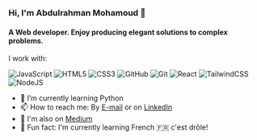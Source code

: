 ### Hi, I'm Abdulrahman Mohamoud 👋

#### A Web developer. Enjoy producing elegant solutions to complex problems. 

I work with:

![JavaScript](https://img.shields.io/badge/javascript-%23323330.svg?style=for-the-badge&logo=javascript&logoColor=%23F7DF1E)
![HTML5](https://img.shields.io/badge/html5-%23E34F26.svg?style=for-the-badge&logo=html5&logoColor=white)
![CSS3](https://img.shields.io/badge/css3-%231572B6.svg?style=for-the-badge&logo=css3&logoColor=white)
![GitHub](https://img.shields.io/badge/github-%23121011.svg?style=for-the-badge&logo=github&logoColor=white)
![Git](https://img.shields.io/badge/git-%23F05033.svg?style=for-the-badge&logo=git&logoColor=white)
![React](https://img.shields.io/badge/react-%2320232a.svg?style=for-the-badge&logo=react&logoColor=%2361DAFB)
![TailwindCSS](https://img.shields.io/badge/tailwindcss-%2338B2AC.svg?style=for-the-badge&logo=tailwind-css&logoColor=white)
![NodeJS](https://img.shields.io/badge/node.js-6DA55F?style=for-the-badge&logo=node.js&logoColor=white)

- 🐍 I’m currently learning Python
- 📫 How to reach me: By [E-mail](mailto:abdulrahman.mohamoud@outlook.com) or on [LinkedIn](https://www.linkedin.com/in/abdulrahman-mohamoud-b52362227/)
- 📜 I'm also on [Medium](https://medium.com/@abdulrahman.mohamoud)
- 🌱 Fun fact: I'm currently learning French 🇫🇷 c'est drôle!
  
